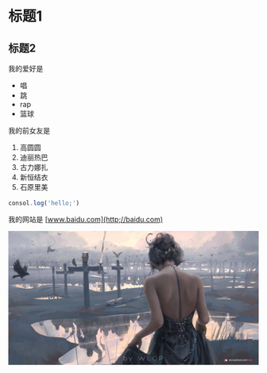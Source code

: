 # 标题1
## 标题2

我的爱好是
* 唱
* 跳
* rap
* 篮球
  
我的前女友是

1. 高圆圆
2. 迪丽热巴
3. 古力娜扎
4. 新恒结衣
5. 石原里美

```javascript
consol.log('hello;')
```
我的网站是 [www.baidu.com](http;//baidu.com)

![一张图片](1.jpg)